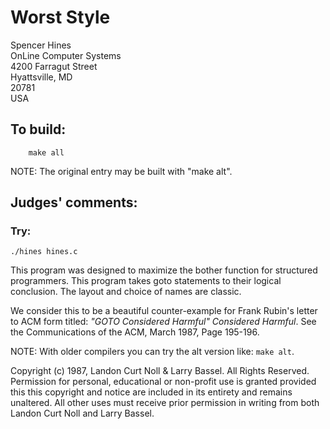 # Worst Style

Spencer Hines  
OnLine Computer Systems  
4200 Farragut Street  
Hyattsville, MD  
20781  
USA  

## To build:

        make all

NOTE: The original entry may be built with "make alt".

## Judges' comments:

### Try:

	./hines hines.c

This program was designed to maximize the bother function for
structured programmers.  This program takes goto statements to their
logical conclusion.  The layout and choice of names are classic.

We consider this to be a beautiful counter-example for Frank Rubin's
letter to ACM form titled: *"GOTO Considered Harmful" Considered Harmful*.
See the Communications of the ACM, March 1987, Page 195-196.

NOTE: With older compilers you can try the alt version like: `make alt`.

Copyright (c) 1987, Landon Curt Noll & Larry Bassel.
All Rights Reserved.  Permission for personal, educational or non-profit use is
granted provided this this copyright and notice are included in its entirety
and remains unaltered.  All other uses must receive prior permission in writing
from both Landon Curt Noll and Larry Bassel.
